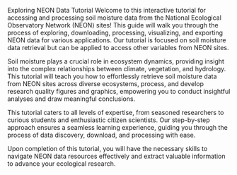 Exploring NEON Data Tutorial
Welcome to this interactive tutorial for accessing and processing soil moisture data from the National Ecological Observatory Network (NEON) sites! This guide will walk you through the process of exploring, downloading, processing, visualizing, and exporting NEON data for various applications. Our tutorial is focused on soil moisture data retrieval but can be applied to access other variables from NEON sites.

Soil moisture plays a crucial role in ecosystem dynamics, providing insight into the complex relationships between climate, vegetation, and hydrology. This tutorial will teach you how to effortlessly retrieve soil moisture data from NEON sites across diverse ecosystems, process, and develop research quality figures and graphics, empowering you to conduct insightful analyses and draw meaningful conclusions.

This tutorial caters to all levels of expertise, from seasoned researchers to curious students and enthusiastic citizen scientists. Our step-by-step approach ensures a seamless learning experience, guiding you through the process of data discovery, download, and processing with ease.

Upon completion of this tutorial, you will have the necessary skills to navigate NEON data resources effectively and extract valuable information to advance your ecological research.
